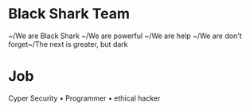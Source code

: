 # Black Shark Team
~/We are Black Shark ~/We are powerful ~/We are help ~/We are don't forget~/The next is greater, but dark

# Job
Cyper Security  •  Programmer  •  ethical hacker



